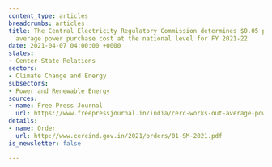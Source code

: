 ```yaml
---
content_type: articles
breadcrumbs: articles
title: The Central Electricity Regulatory Commission determines $0.05 per kWh as the
  average power purchase cost at the national level for FY 2021-22
date: 2021-04-07 04:00:00 +0000
states:
- Center-State Relations
sectors:
- Climate Change and Energy
subsectors:
- Power and Renewable Energy
sources:
- name: Free Press Journal
  url: https://www.freepressjournal.in/india/cerc-works-out-average-power-purchase-cost-at-rs-385-per-unit
details:
- name: Order
  url: http://www.cercind.gov.in/2021/orders/01-SM-2021.pdf
is_newsletter: false

---
```

